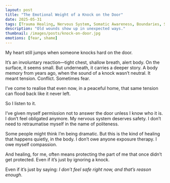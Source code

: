 ```yaml
---
layout: post
title: "The Emotional Weight of a Knock on the Door"
date: 2025-05-31
tags: [Trauma Healing, Nervous System, Somatic Awareness, Boundaries, Self-Protection]
description: "Old wounds show up in unexpected ways."
thumbnail: /images/posts/knock-on-door.jpg
emotions: [fear, shame]
---
```


My heart still jumps when someone knocks hard on the door.

It’s an involuntary reaction—tight chest, shallow breath, alert body. On the surface, it seems small. But underneath, it carries a deeper story. A body memory from years ago, when the sound of a knock wasn’t neutral. It meant tension. Conflict. Sometimes fear.

I’ve come to realise that even now, in a peaceful home, that same tension can flood back like it never left.

So I listen to it.

I’ve given myself permission not to answer the door unless I know who it is. I don’t feel obligated anymore. My nervous system deserves safety. I don’t need to retraumatise myself in the name of politeness.

Some people might think I’m being dramatic. But this is the kind of healing that happens quietly, in the body. I don’t owe anyone exposure therapy. I owe myself compassion.

And healing, for me, often means protecting the part of me that once didn’t get protected. Even if it’s just by ignoring a knock.

Even if it’s just by saying: *I don’t feel safe right now, and that’s reason enough.*
